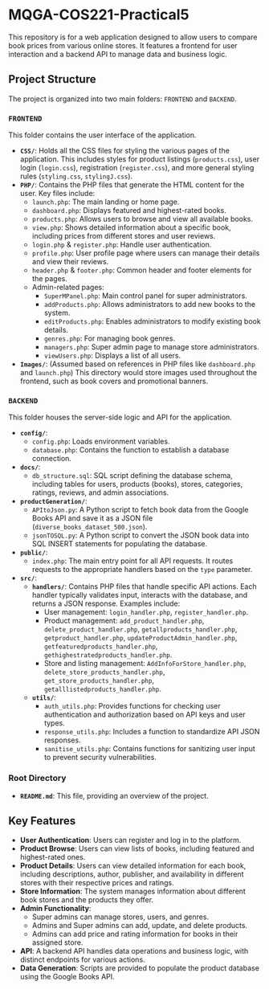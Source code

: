 # MQGA-COS221-Practical5

This repository is for a web application designed to allow users to compare book prices from various online stores. It features a frontend for user interaction and a backend API to manage data and business logic.

## Project Structure

The project is organized into two main folders: `FRONTEND` and `BACKEND`.

### `FRONTEND`

This folder contains the user interface of the application.

* **`CSS/`**: Holds all the CSS files for styling the various pages of the application. This includes styles for product listings (`products.css`), user login (`login.css`), registration (`register.css`), and more general styling rules (`styling.css`, `stylingJ.css`).
* **`PHP/`**: Contains the PHP files that generate the HTML content for the user. Key files include:
    * `launch.php`: The main landing or home page.
    * `dashboard.php`: Displays featured and highest-rated books.
    * `products.php`: Allows users to browse and view all available books.
    * `view.php`: Shows detailed information about a specific book, including prices from different stores and user reviews.
    * `login.php` & `register.php`: Handle user authentication.
    * `profile.php`: User profile page where users can manage their details and view their reviews.
    * `header.php` & `footer.php`: Common header and footer elements for the pages.
    * Admin-related pages:
        * `SuperMPanel.php`: Main control panel for super administrators.
        * `addProducts.php`: Allows administrators to add new books to the system.
        * `editProducts.php`: Enables administrators to modify existing book details.
        * `genres.php`: For managing book genres.
        * `managers.php`: Super admin page to manage store administrators.
        * `viewUsers.php`: Displays a list of all users.
* **`Images/`**: (Assumed based on references in PHP files like `dashboard.php` and `launch.php`) This directory would store images used throughout the frontend, such as book covers and promotional banners.

### `BACKEND`

This folder houses the server-side logic and API for the application.

* **`config/`**:
    * `config.php`: Loads environment variables.
    * `database.php`: Contains the function to establish a database connection.
* **`docs/`**:
    * `db_structure.sql`: SQL script defining the database schema, including tables for users, products (books), stores, categories, ratings, reviews, and admin associations.
* **`productGeneration/`**:
    * `APItoJson.py`: A Python script to fetch book data from the Google Books API and save it as a JSON file (`diverse_books_dataset_500.json`).
    * `jsonTOSQL.py`: A Python script to convert the JSON book data into SQL INSERT statements for populating the database.
* **`public/`**:
    * `index.php`: The main entry point for all API requests. It routes requests to the appropriate handlers based on the `type` parameter.
* **`src/`**:
    * **`handlers/`**: Contains PHP files that handle specific API actions. Each handler typically validates input, interacts with the database, and returns a JSON response. Examples include:
        * User management: `login_handler.php`, `register_handler.php`.
        * Product management: `add_product_handler.php`, `delete_product_handler.php`, `getallproducts_handler.php`, `getproduct_handler.php`, `updateProductAdmin_handler.php`, `getfeaturedproducts_handler.php`, `gethighestratedproducts_handler.php`.
        * Store and listing management: `AddInfoForStore_handler.php`, `delete_store_products_handler.php`, `get_store_products_handler.php`, `getalllistedproducts_handler.php`.
    * **`utils/`**:
        * `auth_utils.php`: Provides functions for checking user authentication and authorization based on API keys and user types.
        * `response_utils.php`: Includes a function to standardize API JSON responses.
        * `sanitise_utils.php`: Contains functions for sanitizing user input to prevent security vulnerabilities.

### Root Directory

* **`README.md`**: This file, providing an overview of the project.

## Key Features

* **User Authentication**: Users can register and log in to the platform.
* **Product Browse**: Users can view lists of books, including featured and highest-rated ones.
* **Product Details**: Users can view detailed information for each book, including descriptions, author, publisher, and availability in different stores with their respective prices and ratings.
* **Store Information**: The system manages information about different book stores and the products they offer.
* **Admin Functionality**:
    * Super admins can manage stores, users, and genres.
    * Admins and Super admins can add, update, and delete products.
    * Admins can add price and rating information for books in their assigned store.
* **API**: A backend API handles data operations and business logic, with distinct endpoints for various actions.
* **Data Generation**: Scripts are provided to populate the product database using the Google Books API.

